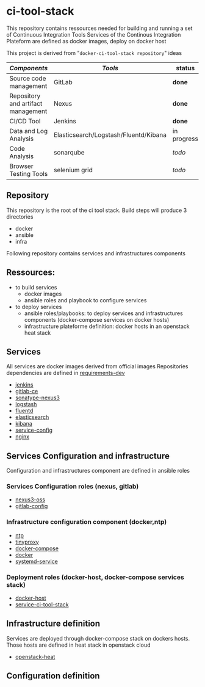 # ci-tool-stack
This repository contains ressources needed for building and running a set of Continuous Integration Tools
Services of the Continous Integration Plateform are defined as docker images, deploy on docker host

This project is derived from "`docker-ci-tool-stack repository`" ideas

| *Components* | *Tools* | status |
| ------------- | ------------- | ------------- |
| Source code management | GitLab | **done** |
| Repository and artifact management | Nexus | **done** |
| CI/CD Tool | Jenkins | **done** |
| Data and Log Analysis | Elasticsearch/Logstash/Fluentd/Kibana | in progress | 
| Code Analysis | sonarqube | *todo* | 
| Browser Testing Tools | selenium grid | *todo* |

## Repository
This repository is the root of the ci tool stack.
Build steps will produce 3 directories
  * docker
  * ansible
  * infra

Following repository contains services and infrastructures components

## Ressources:
 * to build services
   * docker images
   * ansible roles and playbook to configure services
 * to deploy services
   * ansible roles/playbooks: to deploy services and infrastructures components (docker-compose services on docker hosts)
   * infrastructure plateforme definition: docker hosts in an openstack heat stack

## Services
All services are docker images derived from official images
Repositories dependencies are defined in [requirements-dev](requirements-dev)

  * [jenkins](https://github.com/pli01/docker-jenkins/)
  * [gitlab-ce](https://github.com/pli01/docker-gitlab-ce/)
  * [sonatype-nexus3](https://github.com/pli01/docker-sonatype-nexus3/)
  * [logstash](https://github.com/pli01/docker-logstash/)
  * [fluentd](https://github.com/pli01/docker-fluentd/)
  * [elasticsearch](https://github.com/pli01/docker-elasticsearch/)
  * [kibana](https://github.com/pli01/docker-kibana/)
  * [service-config](https://github.com/pli01/docker-service-config/)
  * [nginx](https://github.com/pli01/docker-nginx/)

## Services Configuration and infrastructure
Configuration and infrastructures component are defined in ansible roles

### Services Configuration roles (nexus, gitlab)
  * [nexus3-oss](https://github.com/pli01/ansible-nexus3-oss/)
  * [gitlab-config](https://github.com/pli01/ansible-gitlab-config/)

### Infrastructure configuration component (docker,ntp)
  * [ntp](https://github.com/pli01/ansible-role-ntp/)
  * [tinyproxy](https://github.com/pli01/ansible-role-tinyproxy/)
  * [docker-compose](https://github.com/pli01/ansible-role-docker-compose/)
  * [docker](https://github.com/pli01/ansible-role-docker/)
  * [systemd-service](https://github.com/pli01/ansible-role-systemd-service/)

### Deployment roles (docker-host, docker-compose services stack)
  * [docker-host](https://github.com/pli01/ansible-docker-host/)
  * [service-ci-tool-stack](https://github.com/pli01/ansible-role-service-ci-tool-stack/)

## Infrastructure definition
Services are deployed through docker-compose stack on dockers hosts. 
Those hosts are defined in heat stack in openstack cloud
  * [openstack-heat](https://github.com/pli01/openstack-heat-templates/)

## Configuration definition
